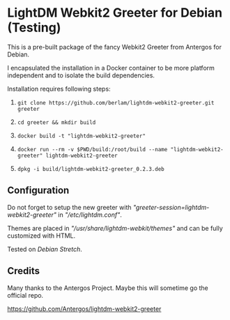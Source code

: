 # LightDM Webkit2 Greeter for Debian (Testing)
This is a pre-built package of the fancy Webkit2 Greeter from Antergos for Debian.

I encapsulated the installation in a Docker container to be more platform independent and to isolate the build dependencies.

Installation requires following steps:

1. `git clone https://github.com/berlam/lightdm-webkit2-greeter.git greeter`

2. `cd greeter && mkdir build`

3. `docker build -t "lightdm-webkit2-greeter"`

4. `docker run --rm -v $PWD/build:/root/build --name "lightdm-webkit2-greeter" lightdm-webkit2-greeter`

5. `dpkg -i build/lightdm-webkit2-greeter_0.2.3.deb`

## Configuration

Do not forget to setup the new greeter with _"greeter-session=lightdm-webkit2-greeter"_ in _"/etc/lightdm.conf"_.

Themes are placed in _"/usr/share/lightdm-webkit/themes"_ and can be fully customized with HTML.

Tested on _Debian Stretch_.

## Credits

Many thanks to the Antergos Project. Maybe this will sometime go the official repo.

https://github.com/Antergos/lightdm-webkit2-greeter
